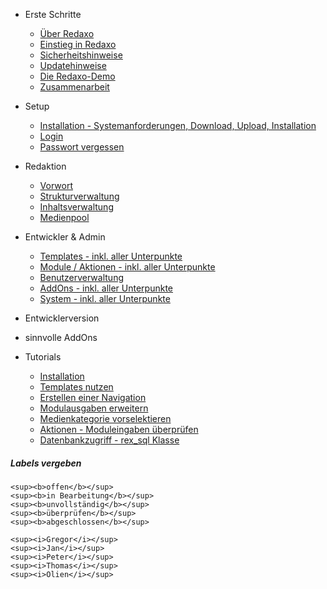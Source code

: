 - Erste Schritte
    - [Über Redaxo](/{{path}}/{{version}}/ueber-redaxo)
    - [Einstieg in Redaxo](/{{path}}/{{version}}/einstieg)
    - [Sicherheitshinweise](/{{path}}/{{version}}/sicherheitshinweise)
    - [Updatehinweise](/{{path}}/{{version}}/updatehinweise)
    - [Die Redaxo-Demo](/{{path}}/{{version}}/demo)
    - [Zusammenarbeit](/{{path}}/{{version}}/zusammenarbeit)

- Setup
    - [Installation - Systemanforderungen, Download, Upload, Installation](/{{path}}/{{version}}/installation)
    - [Login](/{{path}}/{{version}}/login)
    - [Passwort vergessen](/{{path}}/{{version}}/passwort-vergessen)

- Redaktion
    - [Vorwort](/{{path}}/{{version}}/redaktion-vorwort)
    - [Strukturverwaltung](/{{path}}/{{version}}/strukturverwaltung) 
    - [Inhaltsverwaltung](/{{path}}/{{version}}/inhaltsverwaltung)
    - [Medienpool](/{{path}}/{{version}}/medienpool)

- Entwickler & Admin
    - [Templates - inkl. aller Unterpunkte](/{{path}}/{{version}}/templates)
    - [Module / Aktionen - inkl. aller Unterpunkte](/{{path}}/{{version}}/module-aktionen)
    - [Benutzerverwaltung](/{{path}}/{{version}}/benutzerverwaltung)
    - [AddOns - inkl. aller Unterpunkte](/{{path}}/{{version}}/addons)
    - [System - inkl. aller Unterpunkte](/{{path}}/{{version}}/system)

- Entwicklerversion

- sinnvolle AddOns

- Tutorials
    - [Installation](/{{path}}/{{version}}/tutorial-installation)
    - [Templates nutzen](/{{path}}/{{version}}/tutorial-templates)
    - [Erstellen einer Navigation](/{{path}}/{{version}}/tutorial-templates)
    - [Modulausgaben erweitern](/{{path}}/{{version}}/tutorial-modulausgaben) 
    - [Medienkategorie vorselektieren](/{{path}}/{{version}}/tutorial-medienkategorie-vorselektieren)
    - [Aktionen - Moduleingaben überprüfen](/{{path}}/{{version}}/tutorial-aktionen) 
    - [Datenbankzugriff - rex_sql Klasse](/{{path}}/{{version}}/tutorial-rexsql)


   

##### Labels vergeben

```
<sup><b>offen</b></sup>
<sup><b>in Bearbeitung</b></sup>
<sup><b>unvollständig</b></sup>
<sup><b>überprüfen</b></sup>
<sup><b>abgeschlossen</b></sup>

<sup><i>Gregor</i></sup>
<sup><i>Jan</i></sup>
<sup><i>Peter</i></sup>
<sup><i>Thomas</i></sup>
<sup><i>Olien</i></sup>
```
